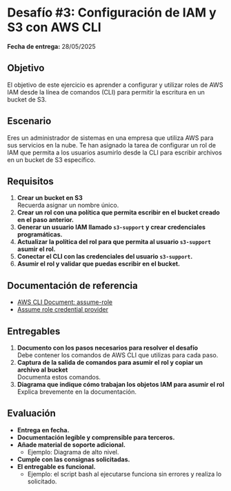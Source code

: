 # Desafío #3: Configuración de IAM y S3 con AWS CLI

**Fecha de entrega:** 28/05/2025

## Objetivo

El objetivo de este ejercicio es aprender a configurar y utilizar roles de AWS IAM desde la línea de comandos (CLI) para permitir la escritura en un bucket de S3.

## Escenario

Eres un administrador de sistemas en una empresa que utiliza AWS para sus servicios en la nube. Te han asignado la tarea de configurar un rol de IAM que permita a los usuarios asumirlo desde la CLI para escribir archivos en un bucket de S3 específico.

## Requisitos

1. **Crear un bucket en S3**  
   Recuerda asignar un nombre único.
2. **Crear un rol con una política que permita escribir en el bucket creado en el paso anterior.**
3. **Generar un usuario IAM llamado `s3-support` y crear credenciales programáticas.**
4. **Actualizar la política del rol para que permita al usuario `s3-support` asumir el rol.**
5. **Conectar el CLI con las credenciales del usuario `s3-support`.**
6. **Asumir el rol y validar que puedas escribir en el bucket.**

## Documentación de referencia

- [AWS CLI Document: assume-role](https://docs.aws.amazon.com/cli/latest/reference/sts/assume-role.html)
- [Assume role credential provider](https://docs.aws.amazon.com/cli/latest/userguide/cli-configure-role.html)

## Entregables

1. **Documento con los pasos necesarios para resolver el desafío**  
   Debe contener los comandos de AWS CLI que utilizas para cada paso.
2. **Captura de la salida de comandos para asumir el rol y copiar un archivo al bucket**  
   Documenta estos comandos.
3. **Diagrama que indique cómo trabajan los objetos IAM para asumir el rol**  
   Explica brevemente en la documentación.

## Evaluación

- **Entrega en fecha.**
- **Documentación legible y comprensible para terceros.**
- **Añade material de soporte adicional.**  
  - Ejemplo: Diagrama de alto nivel.
- **Cumple con las consignas solicitadas.**
- **El entregable es funcional.**  
  - Ejemplo: el script bash al ejecutarse funciona sin errores y realiza lo solicitado.

